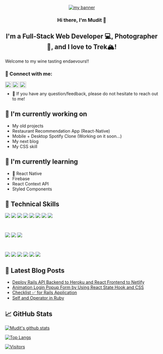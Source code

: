 <p align="center">
  <a href="https://www.yushi.dev/" target="_blank" rel="noreferrer"><img src="https://user-images.githubusercontent.com/75753187/123350185-74ce0900-d528-11eb-848d-d92955dbb944.png" alt="my banner"></a>
</p>

<h3 align="center">
Hi there, I'm Mudit</a> 👋
</h3>

<h2 align="center">
I'm a Full-Stack Web Developer 💻, Photographer 📸, and I love to Trek🏔️!
</h2> 

Welcome to my wine tasting endaevours!!

### 🤝 Connect with me:

<!-- <a href="https://www.linkedin.com/in/mudit-chaudhari-ba2a63169/"><img align="left" src="https://raw.githubusercontent.com/yushi1007/yushi1007/main/images/linkedin.svg" alt="Mudit Chaudhari | LinkedIn" width="21px"/></a>
<a href="https://twitter.com/MuditChaudhari"><img align="left" src="Images/3225183_app_logo_media_popular_social_icon.svg" alt="Mudit Chuadhari | Twitter" width="21px"/></a>
<a href="https://open.spotify.com/user/gykvfu66ttvv0tu2k5jcadcgf?si=0b4c2a102a114696"><img align="left" src="https://github.com/muditchaudhari/muditchaudhari/blob/b4289f3284d78bc4f4eccf724e1367b496126294/Images/1298766_spotify_music_sound_icon.svg" alt="Mudit Chuadhari | Spotify" width="21px"/></a>
<a href="https://in.pinterest.com/muditchaudhari/"><img align="left" src="Images/317731_pinterest_social_social media_icon.svg" alt="Mudit Chuadhari | Pinterest" width="21px"/></a>
<a href="https://www.instagram.com/muditchaudhari/"><img align="left" src="https://raw.githubusercontent.com/yushi1007/yushi1007/main/images/instagram.svg" alt="Mudit Chuadhari | Instagram" width="24px"/></a>
<a href="https://www.facebook.com/muditchaudhari/"><img align="left" src="Images/317727_facebook_social media_social_icon.svg" alt="Mudit Chaudhari | Facebook" width="21px"/></a>
<a href="https://discordapp.com/users/426413605773246479"><img align="left" src="Images/8725815_discord_icon.svg" alt="Mudit Chaudhari | Discord" width="21px"/></a> -->
<a href="https://www.linkedin.com/in/yushi95/"><img align="left" src="https://raw.githubusercontent.com/yushi1007/yushi1007/main/images/linkedin.svg" alt="Yu Shi | LinkedIn" width="21px"/></a>
<a href="https://instagram.com/yushi.95"><img align="left" src="https://raw.githubusercontent.com/yushi1007/yushi1007/main/images/instagram.svg" alt="Yu Shi | Instagram" width="21px"/></a>
<a href="https://yushi95.medium.com/"><img align="left" src="https://raw.githubusercontent.com/yushi1007/yushi1007/main/images/medium.svg" alt="Yu Shi | Medium" width="21px"/></a>
</br>
- 💬 If you have any question/feedback, please do not hesitate to reach out to me!

## 🔭 I'm currently working on

- My old projects
- Restaurant Recommendation App (React-Native)
- Mobile + Desktop Spotify Clone (Working on it soon...)
- My next blog
- My CSS skill

## 🌱 I'm currently learning

- 📱 React Native
- Firebase
- React Context API
- Styled Components  

## 💼 Technical Skills

![](https://img.shields.io/badge/Code-React-informational?style=flat&logo=react&color=61DAFB)
![](https://img.shields.io/badge/Code-Redux-informational?style=flat&logo=Redux&color=764ABC)
![](https://img.shields.io/badge/Code-JavaScript-informational?style=flat&logo=JavaScript&color=F7DF1E)
![](https://img.shields.io/badge/Code-Ruby-informational?style=flat&logo=Ruby&color=CC342D)
![](https://img.shields.io/badge/Code-Ruby_on_Rails-informational?style=flat&logo=Ruby-On-Rails&color=CC0000)
![](https://img.shields.io/badge/Code-HTML5-informational?style=flat&logo=HTML5&color=E34F26)
![](https://img.shields.io/badge/Code-PostgreSQL-informational?style=flat&logo=PostgreSQL&color=336791)
![](https://img.shields.io/badge/Code-SQLite-informational?style=flat&logo=SQLite&color=003B57)

</br>

![](https://img.shields.io/badge/Style-Bootstrap-informational?style=flat&logo=Bootstrap&color=7952B3)
![](https://img.shields.io/badge/Style-CSS3-informational?style=flat&logo=CSS3&color=1572B6)
![](https://img.shields.io/badge/Style-styled--components-informational?style=flat&logo=styled-components&color=DB7093)


</br>

![](https://img.shields.io/badge/Tools-Figma-informational?style=flat&logo=Figma&color=F24E1E)
![](https://img.shields.io/badge/Tools-NPM-informational?style=flat&logo=NPM&color=CB3837)
![](https://img.shields.io/badge/Tools-Heroku-informational?style=flat&logo=Heroku&color=430098)
![](https://img.shields.io/badge/Tools-Netlify-informational?style=flat&logo=netlify&color=00C7B7)
![](https://img.shields.io/badge/Tools-Git-informational?style=flat&logo=Git&color=F05032)
![](https://img.shields.io/badge/Tools-GitHub-informational?style=flat&logo=GitHub&color=181717)

## 📝 Latest Blog Posts

- [Deploy Rails API Backend to Heroku and React Frontend to Netlify](https://yushi95.medium.com/deploy-rails-api-backend-to-heroku-and-react-frontend-to-netlify-b515239d5022)
- [Animation Login Popup Form by Using React State Hook and CSS](https://medium.com/geekculture/animation-login-popup-form-by-using-react-state-hook-and-css-7ecf803f1fa9)
- [Checklist ✅ for Rails Application](https://yushi95.medium.com/checklist-for-rails-application-30868cb4f48b)
- [Self and Operator in Ruby](https://blog.usejournal.com/self-in-ruby-5e8a91fa4602)

## 📈 GitHub Stats 

[![Mudit's github stats](https://github-readme-stats.vercel.app/api?username=muditchaudhari)](https://github.com/muditchaudhari)

[![Top Langs](https://github-readme-stats.vercel.app/api/top-langs/?username=muditchaudhari&layout=compact)](https://github.com/muditchaudhari)

[![Visitors](https://visitor-badge.glitch.me/badge?page_id=yushi1007.yushi1007)](https://www.yushi.dev/)
